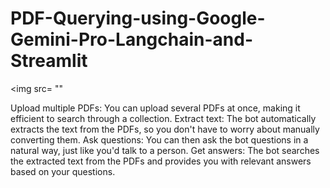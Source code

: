 # PDF-Querying-using-Google-Gemini-Pro-Langchain-and-Streamlit

<img src= ""


Upload multiple PDFs: You can upload several PDFs at once, making it efficient to search through a collection.
Extract text: The bot automatically extracts the text from the PDFs, so you don't have to worry about manually converting them.
Ask questions: You can then ask the bot questions in a natural way, just like you'd talk to a person.
Get answers: The bot searches the extracted text from the PDFs and provides you with relevant answers based on your questions.
